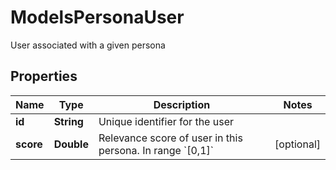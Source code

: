 

# ModelsPersonaUser

User associated with a given persona

## Properties

| Name | Type | Description | Notes |
|------------ | ------------- | ------------- | -------------|
|**id** | **String** | Unique identifier for the user |  |
|**score** | **Double** | Relevance score of user in this persona. In range &#x60;[0,1]&#x60; |  [optional] |



